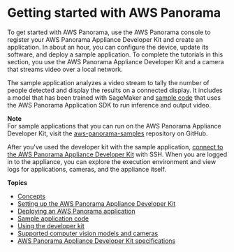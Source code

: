 # Getting started with AWS Panorama<a name="panorama-gettingstarted"></a>

To get started with AWS Panorama, use the AWS Panorama console to register your AWS Panorama Appliance Developer Kit and create an application\. In about an hour, you can configure the device, update its software, and deploy a sample application\. To complete the tutorials in this section, you use the AWS Panorama Appliance Developer Kit and a camera that streams video over a local network\.

The sample application analyzes a video stream to tally the number of people detected and display the results on a connected display\. It includes a model that has been trained with SageMaker and [sample code](gettingstarted-code.md) that uses the AWS Panorama Application SDK to run inference and output video\.

**Note**  
For sample applications that you can run on the AWS Panorama Appliance Developer Kit, visit the [aws\-panorama\-samples](https://github.com/aws-samples/aws-panorama-samples) repository on GitHub\.

After you've used the developer kit with the sample application, [connect to the AWS Panorama Appliance Developer Kit](gettingstarted-devkit.md) with SSH\. When you are logged in to the appliance, you can explore the execution environment and view logs for applications, cameras, and the appliance itself\.

**Topics**
+ [Concepts](gettingstarted-concepts.md)
+ [Setting up the AWS Panorama Appliance Developer Kit](gettingstarted-setup.md)
+ [Deploying an AWS Panorama application](gettingstarted-deploy.md)
+ [Sample application code](gettingstarted-code.md)
+ [Using the developer kit](gettingstarted-devkit.md)
+ [Supported computer vision models and cameras](gettingstarted-compatibility.md)
+ [AWS Panorama Appliance Developer Kit specifications](gettingstarted-hardware.md)